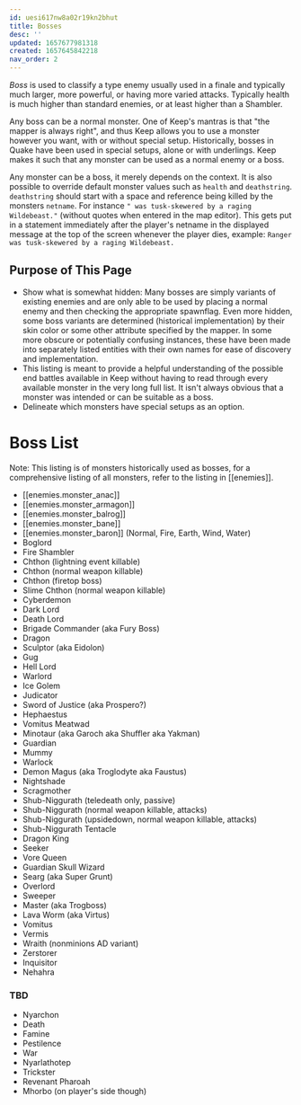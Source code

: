 ```yaml
---
id: uesi617nw8a02r19kn2bhut
title: Bosses
desc: ''
updated: 1657677981318
created: 1657645842218
nav_order: 2
---
```

_Boss_ is used to classify a type enemy usually used in a finale and typically much larger, more powerful, or having more varied attacks.  Typically health is much higher than standard enemies, or at least higher than a Shambler.

Any boss can be a normal monster.  One of Keep's mantras is that "the mapper is always right", and thus Keep allows you to use a monster however you want, with or without special setup. 
 Historically, bosses in Quake have been used in special setups, alone or with underlings.  Keep makes it such that any monster can be used as a normal enemy or a boss.

Any monster can be a boss, it merely depends on the context. It is also possible to override default monster values such as `health` and `deathstring`.  `deathstring` should start with a space and reference being killed by the monsters `netname`.  For instance `" was tusk-skewered by a raging Wildebeast."` (without quotes when entered in the map editor).  This gets put in a statement immediately after the player's netname in the displayed message at the top of the screen whenever the player dies, example: `Ranger was tusk-skewered by a raging Wildebeast.` 

## Purpose of This Page
* Show what is somewhat hidden: Many bosses are simply variants of existing enemies and are only able to be used by placing a normal enemy and then checking the appropriate spawnflag.  Even more hidden, some boss variants are determined (historical implementation) by their skin color or some other attribute specified by the mapper.  In some more obscure or potentially confusing instances, these have been made into separately listed entities with their own names for ease of discovery and implementation.
* This listing is meant to provide a helpful understanding of the possible end battles available in Keep without having to read through every available monster in the very long full list.  It isn't always obvious that a monster was intended or can be suitable as a boss.
* Delineate which monsters have special setups as an option.

# Boss List
Note: This listing is of monsters historically used as bosses, for a comprehensive listing of all monsters, refer to the listing in [[enemies]].
* [[enemies.monster_anac]]
* [[enemies.monster_armagon]]
* [[enemies.monster_balrog]]
* [[enemies.monster_bane]]
* [[enemies.monster_baron]] (Normal, Fire, Earth, Wind, Water)
* Boglord
* Fire Shambler
* Chthon (lightning event killable)
* Chthon (normal weapon killable)
* Chthon (firetop boss)
* Slime Chthon (normal weapon killable)
* Cyberdemon
* Dark Lord
* Death Lord
* Brigade Commander (aka Fury Boss)
* Dragon
* Sculptor (aka Eidolon)
* Gug
* Hell Lord
* Warlord
* Ice Golem
* Judicator
* Sword of Justice (aka Prospero?)
* Hephaestus
* Vomitus Meatwad
* Minotaur (aka Garoch aka Shuffler aka Yakman)
* Guardian
* Mummy
* Warlock
* Demon Magus (aka Troglodyte aka Faustus)
* Nightshade
* Scragmother
* Shub-Niggurath (teledeath only, passive)
* Shub-Niggurath (normal weapon killable, attacks)
* Shub-Niggurath (upsidedown, normal weapon killable, attacks)
* Shub-Niggurath Tentacle
* Dragon King
* Seeker
* Vore Queen
* Guardian Skull Wizard
* Searg (aka Super Grunt)
* Overlord
* Sweeper
* Master (aka Trogboss)
* Lava Worm (aka Virtus)
* Vomitus
* Vermis
* Wraith (nonminions AD variant)
* Zerstorer
* Inquisitor
* Nehahra

### TBD
* Nyarchon
* Death
* Famine
* Pestilence
* War
* Nyarlathotep
* Trickster
* Revenant Pharoah
* Mhorbo (on player's side though)